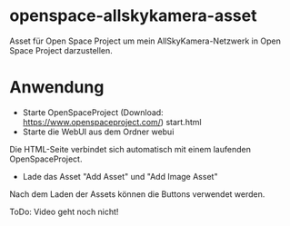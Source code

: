 # openspace-allskykamera-asset
Asset für Open Space Project um mein AllSkyKamera-Netzwerk in Open Space Project darzustellen.

# Anwendung

- Starte OpenSpaceProject (Download: https://www.openspaceproject.com/)
start.html
- Starte die WebUI aus dem Ordner webui

Die HTML-Seite verbindet sich automatisch mit einem laufenden OpenSpaceProject.

- Lade das Asset "Add Asset" und "Add Image Asset"

Nach dem Laden der Assets können die Buttons verwendet werden.

ToDo: Video geht noch nicht!
